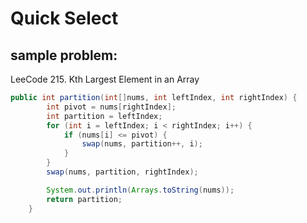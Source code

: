 # Quick Select

## sample problem: 
LeeCode 215. Kth Largest Element in an Array

```java
public int partition(int[]nums, int leftIndex, int rightIndex) {
        int pivot = nums[rightIndex];
        int partition = leftIndex;
        for (int i = leftIndex; i < rightIndex; i++) {
            if (nums[i] <= pivot) {
                swap(nums, partition++, i);
            }
        }
        swap(nums, partition, rightIndex);

        System.out.println(Arrays.toString(nums));
        return partition;
    }
```